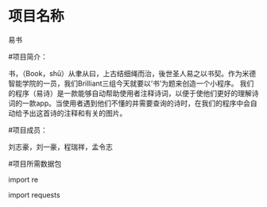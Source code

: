 
# 项目名称
易书







#项目简介：


书，（Book，shū）从聿从曰，上古结细绳而治，後世圣人易之以书契。作为米德智能学院的一员，我们Brilliant三组今天就要以‘书’为题来创造一个小程序。
我们的程序（易诗）是一款能够自动帮助使用者注释诗词，以便于使他们更好的理解诗词的一款app。当使用者遇到他们不懂的并需要查询的诗时，在我们的程序中会自动给予出这首诗的注释和有关的图片。








#项目成员：


刘志豪，刘一豪，程瑞祥，孟令志








#项目所需数据包


import re


import requests
